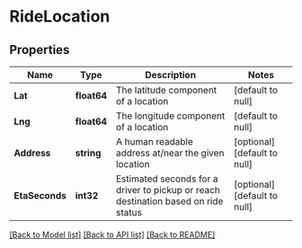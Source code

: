 # RideLocation

## Properties
Name | Type | Description | Notes
------------ | ------------- | ------------- | -------------
**Lat** | **float64** | The latitude component of a location | [default to null]
**Lng** | **float64** | The longitude component of a location | [default to null]
**Address** | **string** | A human readable address at/near the given location | [optional] [default to null]
**EtaSeconds** | **int32** | Estimated seconds for a driver to pickup or reach destination based on ride status | [optional] [default to null]

[[Back to Model list]](../README.md#documentation-for-models) [[Back to API list]](../README.md#documentation-for-api-endpoints) [[Back to README]](../README.md)


